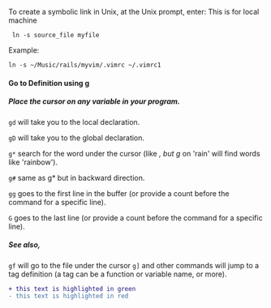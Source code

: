 To create a symbolic link in Unix, at the Unix prompt, enter: This is for local machine

```
 ln -s source_file myfile

```

Example:

```
ln -s ~/Music/rails/myvim/.vimrc ~/.vimrc1

```

#### Go to Definition using g

##### Place the cursor on any variable in your program.

``` gd ``` will take you to the local declaration.

``` gD ``` will take you to the global declaration.

``` g* ``` search for the word under the cursor (like *, but g* on 'rain' will find words like 'rainbow').

``` g# ``` same as g* but in backward direction.

``` gg ``` goes to the first line in the buffer (or provide a count before the command for a specific line).

``` G ```  goes to the last line (or provide a count before the command for a specific line).

##### See also,

``` gf ``` will go to the file under the cursor
``` g] ``` and other commands will jump to a tag definition (a tag can be a function or variable name, or more).


```diff
+ this text is highlighted in green
- this text is highlighted in red
```